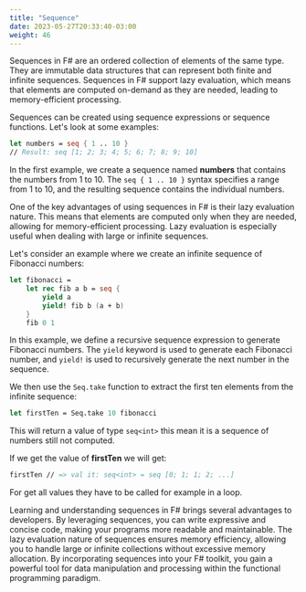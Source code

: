 ```yaml
---
title: "Sequence"
date: 2023-05-27T20:33:40-03:00
weight: 46
---
```


Sequences in F# are an ordered collection of elements of the same type. They are immutable data structures that can represent both finite and infinite sequences. Sequences in F# support lazy evaluation, which means that elements are computed on-demand as they are needed, leading to memory-efficient processing.

Sequences can be created using sequence expressions or sequence functions. Let's look at some examples:
```Fsharp
let numbers = seq { 1 .. 10 }
// Result: seq [1; 2; 3; 4; 5; 6; 7; 8; 9; 10]
```

In the first example, we create a sequence named **numbers** that contains the numbers from 1 to 10. The `seq { 1 .. 10 }` syntax specifies a range from 1 to 10, and the resulting sequence contains the individual numbers.

One of the key advantages of using sequences in F# is their lazy evaluation nature. This means that elements are computed only when they are needed, allowing for memory-efficient processing. Lazy evaluation is especially useful when dealing with large or infinite sequences.

Let's consider an example where we create an infinite sequence of Fibonacci numbers:
```Fsharp
let fibonacci =
    let rec fib a b = seq {
        yield a
        yield! fib b (a + b)
    }
    fib 0 1
```
In this example, we define a recursive sequence expression to generate Fibonacci numbers. The `yield` keyword is used to generate each Fibonacci number, and `yield!` is used to recursively generate the next number in the sequence. 

We then use the `Seq.take` function to extract the first ten elements from the infinite sequence:
```Fsharp
let firstTen = Seq.take 10 fibonacci
```
This will return a value of type `seq<int>` this mean it is a sequence of numbers still not computed.

If we get the value of **firstTen** we will get:
```Fsharp
firstTen // => val it: seq<int> = seq [0; 1; 1; 2; ...]
```
For get all values they have to be called for example in a loop.


Learning and understanding sequences in F# brings several advantages to developers. By leveraging sequences, you can write expressive and concise code, making your programs more readable and maintainable. The lazy evaluation nature of sequences ensures memory efficiency, allowing you to handle large or infinite collections without excessive memory allocation. By incorporating sequences into your F# toolkit, you gain a powerful tool for data manipulation and processing within the functional programming paradigm.